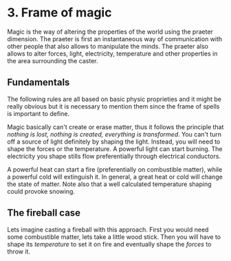 # 3. Frame of magic

Magic is the way of altering the properties of the world using the praeter dimension. The praeter is first an instantaneous way of communication with other people that also allows to manipulate the minds. The praeter also allows to alter forces, light, electricity, temperature and other properties in the area surrounding the caster.

## Fundamentals
The following rules are all based on basic physic proprieties and it might be really obvious but it is necessary to mention them since the frame of spells is important to define.

Magic basically can't create or erase matter, thus it follows the principle that _nothing is lost, nothing is created, everything is transformed_. You can't turn off a source of light definitely by shaping the light. Instead, you will need to shape the forces or the temperature. A powerful light can start burning. The electricity you shape stills flow preferentially through electrical conductors.

A powerful heat can start a fire (preferentially on combustible matter), while a powerful cold will extinguish it. In general, a great heat or cold will change the state of matter. Note also that a well calculated temperature shaping could provoke snowing.

## The fireball case
Lets imagine casting a fireball with this approach. First you would need some combustible matter, lets take a little wood stick. Then you will have to shape its _temperature_ to set it on fire and eventually shape the _forces_ to throw it.
